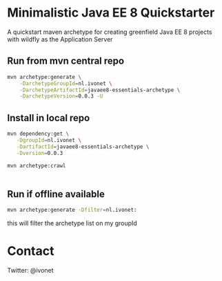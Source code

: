 # Minimalistic Java EE 8 Quickstarter

A quickstart maven archetype for creating greenfield Java EE 8 projects 
with wildfly as the Application Server

## Run from mvn central repo

```bash
mvn archetype:generate \
    -DarchetypeGroupId=nl.ivonet \
    -DarchetypeArtifactId=javaee8-essentials-archetype \
    -DarchetypeVersion=0.0.3 -U
```

## Install in local repo

```bash
mvn dependency:get \
   -DgroupId=nl.ivonet \
   -DartifactId=javaee8-essentials-archetype \
   -Dversion=0.0.3
   
mvn archetype:crawl
   
```

## Run if offline available

```bash
mvn archetype:generate -Dfilter=nl.ivonet:
```

this will filter the archetype list on my groupId


# Contact

Twitter: @ivonet
